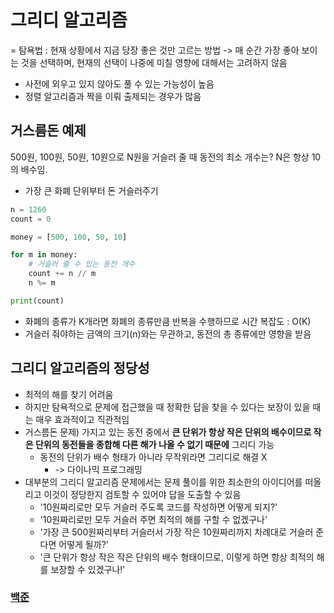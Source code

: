 # 그리디 알고리즘
= 탐욕법 : 현재 상황에서 지금 당장 좋은 것만 고르는 방법
-> 매 순간 가장 좋아 보이는 것을 선택하며, 현재의 선택이 나중에 미칠 영향에 대해서는 고려하지 않음
- 사전에 외우고 있지 않아도 풀 수 있는 가능성이 높음
- 정렬 알고리즘과 짝을 이뤄 출제되는 경우가 많음

## 거스름돈 예제
500원, 100원, 50원, 10원으로 N원을 거슬러 줄 때 동전의 최소 개수는? N은 항상 10의 배수임.
- 가장 큰 화폐 단위부터 돈 거슬러주기
```python
n = 1260
count = 0

money = [500, 100, 50, 10]

for m in money:
    # 거슬러 줄 수 있는 동전 개수
    count += n // m
    n %= m

print(count)
```

- 화폐의 종류가 K개라면 화폐의 종류만큼 반복을 수행하므로 시간 복잡도 : O(K)
- 거슬러 줘야하는 금액의 크기(n)와는 무관하고, 동전의 총 종류에만 영향을 받음

## 그리디 알고리즘의 정당성
- 최적의 해를 찾기 어려움
- 하지만 탐욕적으로 문제에 접근했을 때 정확한 답을 찾을 수 있다는 보장이 있을 때는 매우 효과적이고 직관적임
- 거스름돈 문제) 가지고 있는 동전 중에서 **큰 단위가 항상 작은 단위의 배수이므로 작은 단위의 동전들을 종합해 다른 해가 나올 수 없기 때문에** 그리디 가능
	- 동전의 단위가 배수 형태가 아니라 무작위라면 그리디로 해결 X
		- -> 다이나믹 프로그래밍
- 대부분의 그리디 알고리즘 문제에서는 문제 풀이를 위한 최소한의 아이디어를 떠올리고 이것이 정당한지 검토할 수 있어야 답을 도출할 수 있음
	- '10원짜리로만 모두 거슬러 주도록 코드를 작성하면 어떻게 되지?'
	- '10원짜리로만 모두 거슬러 주면 최적의 해를 구할 수 없겠구나'
	- '가장 큰 500원짜리부터 거슬러서 가장 작은 10원짜리까지 차례대로 거슬러 준다면 어떻게 될까?'
	- '큰 단위가 항상 작은 작은 단위의 배수 형태이므로, 이렇게 하면 항상 최적의 해를 보장할 수 있겠구나!'

### [백준](https://www.acmicpc.net/problem/11047)